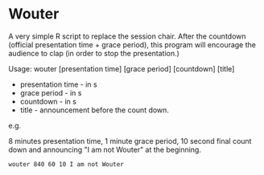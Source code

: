 # Wouter

A very simple R script to replace the session chair. After the countdown (official presentation time + grace period), this program will encourage the audience to clap (in order to stop the presentation.)

Usage: 
wouter [presentation time] [grace period] [countdown] [title]

* presentation time - in s
* grace period - in s
* countdown - in s
* title - announcement before the count down.

e.g.

8 minutes presentation time, 1 minute grace period, 10 second final count down and announcing "I am not Wouter" at the beginning.

```bash
wouter 840 60 10 I am not Wouter
```

